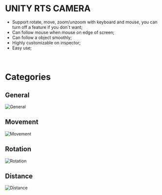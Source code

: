 # UNITY RTS CAMERA
- Support rotate, move, zoom/unzoom with keyboard and mouse, you can turn off a feature if you don`t want;
- Can follow mouse when mouse on edge of screen;
- Can follow a object smoothly;
- Highly customizable on inspector;
- Easy use;
<br>
<h1>Categories</h1>


## General
![General](https://user-images.githubusercontent.com/53200352/189247829-61a73e62-9ba9-4e64-b236-ebb5ea97706e.png)
## Movement
![Movement](https://user-images.githubusercontent.com/53200352/189248070-8e88f834-3944-468d-b66c-e7b2a24a4671.png)

## Rotation
![Rotation](https://user-images.githubusercontent.com/53200352/189248979-23d923e8-0021-4e9c-986e-7b2c5193548b.png)
## Distance
![Distance](https://user-images.githubusercontent.com/53200352/189248996-571d3730-1c02-40d1-bbc8-809be6fe1606.png)
